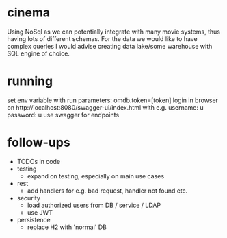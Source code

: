 # cinema
Using NoSql as we can potentially integrate with many movie systems, thus having lots of different schemas.
For the data we would like to have complex queries I would advise creating data lake/some warehouse with SQL engine of choice.

# running
set env variable with run parameters: omdb.token=[token]
login in browser on http://localhost:8080/swagger-ui/index.html with e.g. 
  username: u
  password: u
use swagger for endpoints


# follow-ups
* TODOs in code
* testing
  * expand on testing, especially on main use cases 
* rest
  * add handlers for e.g. bad request, handler not found etc.
* security
  * load authorized users from DB / service / LDAP
  * use JWT
* persistence
  * replace H2 with 'normal' DB
